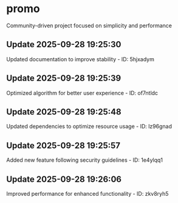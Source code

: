 # promo
Community-driven project focused on simplicity and performance

## Update 2025-09-28 19:25:30
Updated documentation to improve stability - ID: 5hjxadym


## Update 2025-09-28 19:25:39
Optimized algorithm for better user experience - ID: of7ntldc


## Update 2025-09-28 19:25:48
Updated dependencies to optimize resource usage - ID: lz96gnad


## Update 2025-09-28 19:25:57
Added new feature following security guidelines - ID: 1e4ylqq1


## Update 2025-09-28 19:26:06
Improved performance for enhanced functionality - ID: zkv8ryh5


